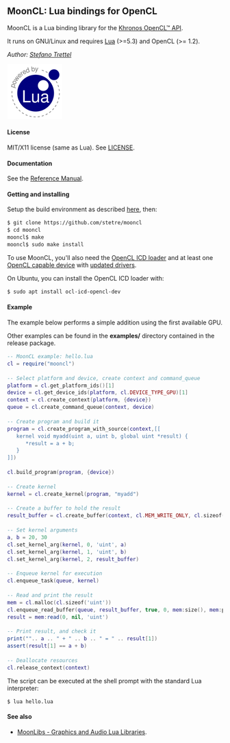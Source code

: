 ## MoonCL: Lua bindings for OpenCL

MoonCL is a Lua binding library for the [Khronos OpenCL&#8482; API](https://www.khronos.org/opencl).

It runs on GNU/Linux <!-- and on Windows (MSYS2/MinGW) --> and requires 
[Lua](http://www.lua.org/) (>=5.3) and OpenCL (>= 1.2).


_Author:_ _[Stefano Trettel](https://www.linkedin.com/in/stetre)_

[![Lua logo](./doc/powered-by-lua.gif)](http://www.lua.org/)

#### License

MIT/X11 license (same as Lua). See [LICENSE](./LICENSE).

#### Documentation

See the [Reference Manual](https://stetre.github.io/mooncl/doc/index.html).

#### Getting and installing

Setup the build environment as described [here](https://github.com/stetre/moonlibs), then:

```sh
$ git clone https://github.com/stetre/mooncl
$ cd mooncl
mooncl$ make
mooncl$ sudo make install
```

To use MoonCL, you'll also need the [OpenCL ICD loader](https://github.com/KhronosGroup/OpenCL-ICD-Loader)
and at least one 
[OpenCL capable device](https://www.khronos.org/conformance/adopters/conformant-products/opencl) with
[updated drivers](https://www.howtogeek.com/242045/how-to-get-the-latest-nvidia-amd-or-intel-graphics-drivers-on-ubuntu/).
 
On Ubuntu, you can install the OpenCL ICD loader with:

```sh
$ sudo apt install ocl-icd-opencl-dev
```

#### Example

The example below performs a simple addition using the first available GPU.

Other examples can be found in the **examples/** directory contained in the release package.

```lua
-- MoonCL example: hello.lua
cl = require("mooncl")

-- Select platform and device, create context and command_queue
platform = cl.get_platform_ids()[1]
device = cl.get_device_ids(platform, cl.DEVICE_TYPE_GPU)[1]
context = cl.create_context(platform, {device})
queue = cl.create_command_queue(context, device)

-- Create program and build it
program = cl.create_program_with_source(context,[[
   kernel void myadd(uint a, uint b, global uint *result) {
      *result = a + b;
   }
]]) 

cl.build_program(program, {device})
 
-- Create kernel 
kernel = cl.create_kernel(program, "myadd")

-- Create a buffer to hold the result
result_buffer = cl.create_buffer(context, cl.MEM_WRITE_ONLY, cl.sizeof('uint'))
         
-- Set kernel arguments 
a, b = 20, 30
cl.set_kernel_arg(kernel, 0, 'uint', a)
cl.set_kernel_arg(kernel, 1, 'uint', b)
cl.set_kernel_arg(kernel, 2, result_buffer)

-- Enqueue kernel for execution
cl.enqueue_task(queue, kernel)

-- Read and print the result 
mem = cl.malloc(cl.sizeof('uint'))
cl.enqueue_read_buffer(queue, result_buffer, true, 0, mem:size(), mem:ptr())
result = mem:read(0, nil, 'uint')
   
-- Print result, and check it
print("".. a .. " + " .. b .. " = " .. result[1])
assert(result[1] == a + b)

-- Deallocate resources 
cl.release_context(context)

```

The script can be executed at the shell prompt with the standard Lua interpreter:

```shell
$ lua hello.lua
```

#### See also

* [MoonLibs - Graphics and Audio Lua Libraries](https://github.com/stetre/moonlibs).
